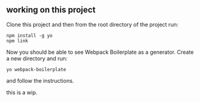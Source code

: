 ## working on this project

Clone this project and then from the root directory of the project run:

```
npm install -g yo
npm link

```

Now you should be able to see Webpack Boilerplate as a generator.
Create a new directory and run:
```
yo webpack-boilerplate

```

and follow the instructions.

this is a wip.
